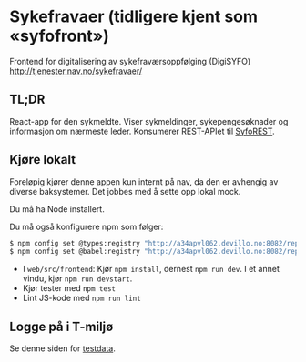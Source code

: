 # Sykefravaer (tidligere kjent som «syfofront»)
Frontend for digitalisering av sykefraværsoppfølging (DigiSYFO) http://tjenester.nav.no/sykefravaer/

## TL;DR
React-app for den sykmeldte. Viser sykmeldinger, sykepengesøknader og informasjon om nærmeste leder.
Konsumerer REST-APIet til [SyfoREST](http://stash.devillo.no/projects/SYFO/repos/syforest).

## Kjøre lokalt
Foreløpig kjører denne appen kun internt på nav, da den er avhengig av diverse baksystemer. Det jobbes med å sette opp lokal mock.

Du må ha Node installert.

Du må også konfigurere npm som følger:

```bash
$ npm config set @types:registry "http://a34apvl062.devillo.no:8082/repository/npm-all"
$ npm config set @babel:registry "http://a34apvl062.devillo.no:8082/repository/npm-all"
```

* I `web/src/frontend`: Kjør `npm install`, dernest `npm run dev`. I et annet vindu, kjør `npm run devstart`.
* Kjør tester med `npm test`
* Lint JS-kode med `npm run lint`

## Logge på i T-miljø
Se denne siden for [testdata](http://confluence.adeo.no/display/Digisyfo/Testdata+Barken).

